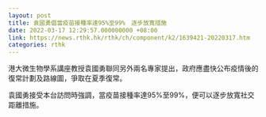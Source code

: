 ```yaml
---
layout: post
title: 袁國勇倡當疫苗接種率達95%至99%　逐步放寬措施
date: 2022-03-17 12:29:57.000000000 +08:00
link: https://news.rthk.hk/rthk/ch/component/k2/1639421-20220317.htm
categories: rthk
---
```


港大微生物學系講座教授袁國勇聯同另外兩名專家提出，政府應盡快公布疫情後的復常計劃及路線圖，爭取在夏季復常。

袁國勇接受本台訪問時強調，當疫苗接種率達95%至99%，便可以逐步放寬社交距離措施。
